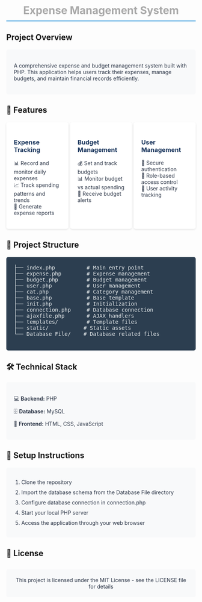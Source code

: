 <div align="center">
  <h1 style="color:rgb(169, 169, 169); border-bottom: 2px solid #3498db; padding-bottom: 10px;">Expense Management System</h1>
</div>

## Project Overview

<div style="background-color: #f8f9fa; padding: 20px; border-radius: 5px; margin: 20px 0;">
  <p style="color: #2d3748;">A comprehensive expense and budget management system built with PHP. This application helps users track their expenses, manage budgets, and maintain financial records efficiently.</p>
</div>

## 🚀 Features

<div style="display: flex; gap: 5px; margin: 20px 0;">
  <div style="flex: 1; width: 33.33%; background-color: #ffffff; padding: 20px; border-radius: 5px; box-shadow: 0 2px 5px rgba(0,0,0,0.1);">
    <h3 style="color: #1a365d;">Expense Tracking</h3>
    <ul style="list-style-type: none; padding-left: 0; color: #2d3748;">
      <li>📊 Record and monitor daily expenses</li>
      <li>📈 Track spending patterns and trends</li>
      <li>📑 Generate expense reports</li>
    </ul>
  </div>

  <div style="flex: 1; width: 33.33%; background-color: #ffffff; padding: 20px; border-radius: 5px; box-shadow: 0 2px 5px rgba(0,0,0,0.1);">
    <h3 style="color: #1a365d;">Budget Management</h3>
    <ul style="list-style-type: none; padding-left: 0; color: #2d3748;">
      <li>💰 Set and track budgets</li>
      <li>📊 Monitor budget vs actual spending</li>
      <li>🔔 Receive budget alerts</li>
    </ul>
  </div>

  <div style="flex: 1; width: 33.33%; background-color: #ffffff; padding: 20px; border-radius: 5px; box-shadow: 0 2px 5px rgba(0,0,0,0.1);">
    <h3 style="color: #1a365d;">User Management</h3>
    <ul style="list-style-type: none; padding-left: 0; color: #2d3748;">
      <li>🔐 Secure authentication</li>
      <li>👥 Role-based access control</li>
      <li>📝 User activity tracking</li>
    </ul>
  </div>
</div>

## 📁 Project Structure

<div style="background-color: #2c3e50; padding: 20px; border-radius: 5px; margin: 20px 0;">
  <pre style="color: #ecf0f1; margin: 0;">
├── index.php          # Main entry point
├── expense.php        # Expense management
├── budget.php         # Budget management
├── user.php           # User management
├── cat.php            # Category management
├── base.php           # Base template
├── init.php           # Initialization
├── connection.php     # Database connection
├── ajaxfile.php       # AJAX handlers
├── templates/         # Template files
├── static/           # Static assets
└── Database File/    # Database related files
  </pre>
</div>

## 🛠️ Technical Stack

<div style="background-color: #f8f9fa; padding: 20px; border-radius: 5px; margin: 20px 0;">
  <ul style="list-style-type: none; padding-left: 0; color: #2d3748;">
    <li style="margin: 10px 0;">💻 <strong>Backend:</strong> PHP</li>
    <li style="margin: 10px 0;">🗄️ <strong>Database:</strong> MySQL</li>
    <li style="margin: 10px 0;">🎨 <strong>Frontend:</strong> HTML, CSS, JavaScript</li>
  </ul>
</div>

## 🔧 Setup Instructions

<div style="background-color: #f8f9fa; padding: 20px; border-radius: 5px; margin: 20px 0;">
  <ol style="margin: 0; padding-left: 20px; color: #2d3748;">
    <li style="margin: 10px 0;">Clone the repository</li>
    <li style="margin: 10px 0;">Import the database schema from the Database File directory</li>
    <li style="margin: 10px 0;">Configure database connection in connection.php</li>
    <li style="margin: 10px 0;">Start your local PHP server</li>
    <li style="margin: 10px 0;">Access the application through your web browser</li>
  </ol>
</div>

## 📝 License

<div style="text-align: center; margin-top: 30px; padding: 20px; background-color: #f8f9fa; border-radius: 5px;">
  <p style="color: #2d3748; margin: 0;">This project is licensed under the MIT License - see the LICENSE file for details</p>
</div>

